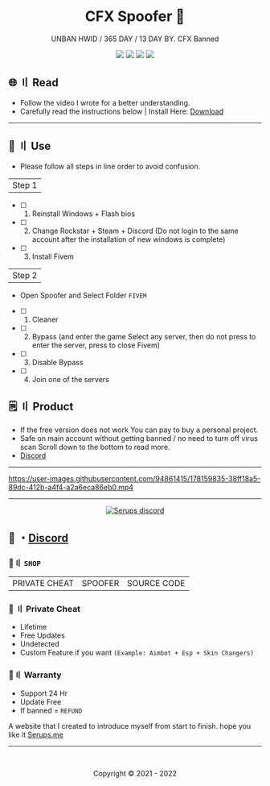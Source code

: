 <h1 align="center">
  CFX Spoofer 🥱
</h1>

<p align="center">
 UNBAN HWID / 365 DAY / 13 DAY BY. CFX Banned
</p>



<p align="center">
  <img src="https://img.shields.io/github/languages/top/Serups/Fivem-CFX-Spoofer?style=flat-square"/>
  <img src="https://img.shields.io/github/last-commit/Serups/Fivem-CFX-Spoofer?style=flat-square"/>
  <img src="https://sonarcloud.io/api/project_badges/measure?project=Serups-CFX-Spoofer&metric=ncloc"/>
  <img src="https://img.shields.io/github/stars/Serups/Fivem-CFX-Spoofer?color=5ac18e&label=Stars&style=flat-square"/>

</p>
   
          
## <a id="content"></a>🌐 〢 Read

- Follow the video I wrote for a better understanding.
- Carefully read the instructions below | Install Here: [Download](https://github.com/Serups/Fivem-CFX-Spoofer/releases/tag/6125)
  
---

## <a id="setup"></a> 📁 〢 Use

- Please follow all steps in line order to avoid confusion.
   
<table>
<tr>
	<td> Step 1
</table>

- [ ] 1. Reinstall Windows + Flash bios
- [ ] 2. Change Rockstar + Steam + Discord (Do not login to the same account after the installation of new windows is complete)
- [ ] 3. Install Fivem
   
<table>
<tr>
	<td> Step 2
</table>

- Open Spoofer and Select Folder `FIVEM` 

- [ ] 1. Cleaner 
- [ ] 2. Bypass (and enter the game Select any server, then do not press to enter the server, press to close Fivem)
- [ ] 3. Disable Bypass
- [ ] 4. Join one of the servers



## <a id="setup2"></a> 🗒 〢 Product
- If the free version does not work You can pay to buy a personal project.
- Safe  on main account without getting banned / no need to turn off virus scan Scroll down to the bottom to read more.
- [Discord](https://discord.gg/2euDQqzD8Y) 

   
---   

https://user-images.githubusercontent.com/94861415/178159835-38ff18a5-89dc-412b-a4f4-a2a6eca86eb0.mp4


--- 

  <p align="center">
    <a href="https://discord.gg/2euDQqzD8Y">
        <img title="Serups server discord" alt="Serups discord" src="https://discordapp.com/api/guilds/923947526552432731/widget.png?style=banner2"/>
    </a>
</p> 
 
## 💬 ・[Discord](https://discord.gg/2euDQqzD8Y) 

 ### 🛒〢 `SHOP`
 
<table>
<tr>
	<td> PRIVATE CHEAT
	<td> SPOOFER
	<td> SOURCE CODE
</table>

  
### 🥊 〢 Private Cheat

- Lifetime 
- Free Updates 
- Undetected
- Custom Feature if you want `(Example: Aimbot + Esp + Skin Changers)`

### 📌〢 Warranty

- Support 24 Hr
- Update Free
- If banned = `REFUND`

A website that I created to introduce myself from start to finish. hope you like it [Serups.me](http://Serups.me/)

---

  <br>

<p align="center">
  Copyright © 2021 - 2022
<br>
